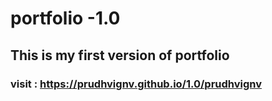 # portfolio -1.0

## This is my first version of portfolio
### visit : https://prudhvignv.github.io/1.0/prudhvignv
